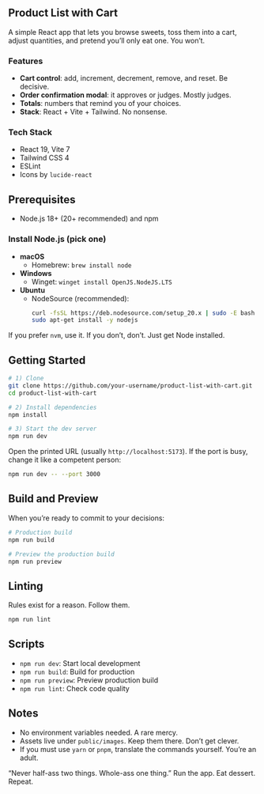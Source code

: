 ## Product List with Cart
A simple React app that lets you browse sweets, toss them into a cart, adjust quantities, and pretend you’ll only eat one. You won’t.

### Features
- **Cart control**: add, increment, decrement, remove, and reset. Be decisive.
- **Order confirmation modal**: it approves or judges. Mostly judges.
- **Totals**: numbers that remind you of your choices.
- **Stack**: React + Vite + Tailwind. No nonsense.

### Tech Stack
- React 19, Vite 7
- Tailwind CSS 4
- ESLint
- Icons by `lucide-react`

## Prerequisites

- Node.js 18+ (20+ recommended) and npm

### Install Node.js (pick one)
- **macOS**
  - Homebrew: `brew install node`
- **Windows**
  - Winget: `winget install OpenJS.NodeJS.LTS`
- **Ubuntu**
  - NodeSource (recommended):
    ```bash
    curl -fsSL https://deb.nodesource.com/setup_20.x | sudo -E bash -
    sudo apt-get install -y nodejs
    ```

If you prefer `nvm`, use it. If you don’t, don’t. Just get Node installed.

## Getting Started

```bash
# 1) Clone
git clone https://github.com/your-username/product-list-with-cart.git
cd product-list-with-cart

# 2) Install dependencies
npm install

# 3) Start the dev server
npm run dev
```

Open the printed URL (usually `http://localhost:5173`). If the port is busy, change it like a competent person:

```bash
npm run dev -- --port 3000
```

## Build and Preview

When you’re ready to commit to your decisions:

```bash
# Production build
npm run build

# Preview the production build
npm run preview
```

## Linting

Rules exist for a reason. Follow them.

```bash
npm run lint
```

## Scripts

- `npm run dev`: Start local development
- `npm run build`: Build for production
- `npm run preview`: Preview production build
- `npm run lint`: Check code quality

## Notes

- No environment variables needed. A rare mercy.
- Assets live under `public/images`. Keep them there. Don’t get clever.
- If you must use `yarn` or `pnpm`, translate the commands yourself. You’re an adult.

“Never half-ass two things. Whole-ass one thing.” Run the app. Eat dessert. Repeat.
